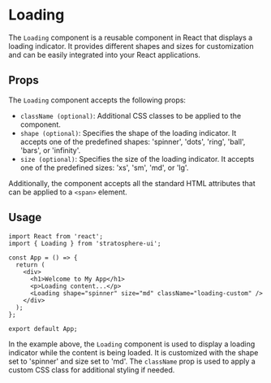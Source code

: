 # Loading

The `Loading` component is a reusable component in React that displays a loading indicator. It provides different shapes and sizes for customization and can be easily integrated into your React applications.

## Props

The `Loading` component accepts the following props:

- `className (optional)`: Additional CSS classes to be applied to the component.
- `shape (optional)`: Specifies the shape of the loading indicator. It accepts one of the predefined shapes: 'spinner', 'dots', 'ring', 'ball', 'bars', or 'infinity'.
- `size (optional)`: Specifies the size of the loading indicator. It accepts one of the predefined sizes: 'xs', 'sm', 'md', or 'lg'.

Additionally, the component accepts all the standard HTML attributes that can be applied to a `<span>` element.

## Usage

```tsx
import React from 'react';
import { Loading } from 'stratosphere-ui';

const App = () => {
  return (
    <div>
      <h1>Welcome to My App</h1>
      <p>Loading content...</p>
      <Loading shape="spinner" size="md" className="loading-custom" />
    </div>
  );
};

export default App;
```

In the example above, the `Loading` component is used to display a loading indicator while the content is being loaded. It is customized with the shape set to 'spinner' and size set to 'md'. The `className` prop is used to apply a custom CSS class for additional styling if needed.
